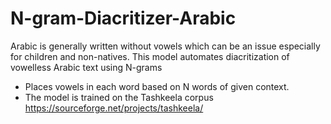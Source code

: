 # N-gram-Diacritizer-Arabic
Arabic is generally written without vowels which can be an issue especially for children and non-natives. This model automates diacritization of vowelless Arabic text using N-grams

- Places vowels in each word based on N words of given context.
- The model is trained on the Tashkeela corpus https://sourceforge.net/projects/tashkeela/
